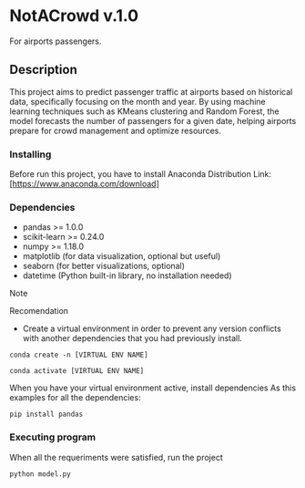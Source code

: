 # NotACrowd v.1.0

For airports passengers.

## Description

This project aims to predict passenger traffic at airports based on historical data, specifically focusing on the month and year. By using machine learning techniques such as KMeans clustering and Random Forest, the model forecasts the number of passengers for a given date, helping airports prepare for crowd management and optimize resources.

### Installing
Before run this project, you have to install Anaconda Distribution 
Link: [https://www.anaconda.com/download]

### Dependencies

* pandas >= 1.0.0
* scikit-learn >= 0.24.0
* numpy >= 1.18.0
* matplotlib (for data visualization, optional but useful)
* seaborn (for better visualizations, optional)
* datetime (Python built-in library, no installation needed)

>[!NOTE]
Recomendation
* Create a virtual environment in order to prevent any version conflicts with another dependencies that you had previously install.
  
```
conda create -n [VIRTUAL ENV NAME]
```
```
conda activate [VIRTUAL ENV NAME]
```
When you have your virtual environment active, install dependencies
As this examples for all the dependencies:
```
pip install pandas
```

### Executing program
When all the requeriments were satisfied, run the project
```
python model.py
```


